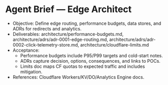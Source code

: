 # Agent Brief — Edge Architect

- Objective: Define edge routing, performance budgets, data stores, and ADRs for redirects and analytics.
- Deliverables: architecture/performance-budgets.md, architecture/adrs/adr-0001-edge-routing.md, architecture/adrs/adr-0002-click-telemetry-store.md, architecture/cloudflare-limits.md
- Acceptance:
  - Performance budgets include P95/P99 targets and cold-start notes.
  - ADRs capture decision, options, consequences, and links to POCs.
  - Limits doc maps CF quotas to expected traffic and includes mitigation.
- References: Cloudflare Workers/KV/DO/Analytics Engine docs.

